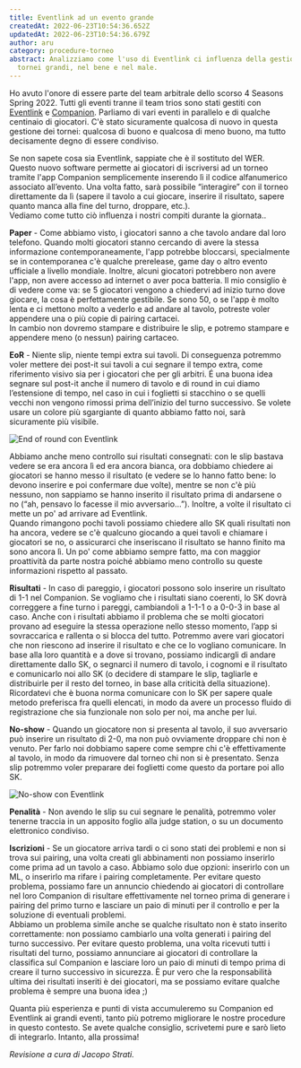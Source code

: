 ```yaml
---
title: Eventlink ad un evento grande
createdAt: 2022-06-23T10:54:36.652Z
updatedAt: 2022-06-23T10:54:36.679Z
author: aru
category: procedure-torneo
abstract: Analizziamo come l'uso di Eventlink ci influenza della gestione di
  tornei grandi, nel bene e nel male.
---
```

Ho avuto l'onore di essere parte del team arbitrale dello scorso 4 Seasons Spring 2022. Tutti gli eventi tranne il team trios sono stati gestiti con [Eventlink](https://eventlink.wizards.com/) e [Companion](https://magic.wizards.com/en/products/companion-app). Parliamo di vari eventi in parallelo e di qualche centinaio di giocatori. C'è stato sicuramente qualcosa di nuovo in questa gestione dei tornei: qualcosa di buono e qualcosa di meno buono, ma tutto decisamente degno di essere condiviso.

Se non sapete cosa sia Eventlink, sappiate che è il sostituto del WER. Questo nuovo software permette ai giocatori di iscriversi ad un torneo tramite l'app Companion semplicemente inserendo lì il codice alfanumerico associato all’evento. Una volta fatto, sarà possibile “interagire” con il torneo direttamente da lì (sapere il tavolo a cui giocare, inserire il risultato, sapere quanto manca alla fine del turno, droppare, etc.).\
Vediamo come tutto ciò influenza i nostri compiti durante la giornata..

**Paper** - Come abbiamo visto, i giocatori sanno a che tavolo andare dal loro telefono. Quando molti giocatori stanno cercando di avere la stessa informazione contemporaneamente, l'app potrebbe bloccarsi, specialmente se in contemporanea c'è qualche prerelease, game day o altro evento ufficiale a livello mondiale. Inoltre, alcuni giocatori potrebbero non avere l'app, non avere accesso ad internet o aver poca batteria. Il mio consiglio è di vedere come va: se 5 giocatori vengono a chiedervi ad inizio turno dove giocare, la cosa è perfettamente gestibile. Se sono 50, o se l'app è molto lenta e ci mettono molto a vederlo e ad andare al tavolo, potreste voler appendere una o più copie di pairing cartacei.\
In cambio non dovremo stampare e distribuire le slip, e potremo stampare e appendere meno (o nessun) pairing cartaceo.

**EoR** - Niente slip, niente tempi extra sui tavoli. Di conseguenza potremmo voler mettere dei post-it sui tavoli a cui segnare il tempo extra, come riferimento visivo sia per i giocatori che per gli arbitri. É una buona idea segnare sul post-it anche il numero di tavolo e di round in cui diamo l’estensione di tempo, nel caso in cui i foglietti si stacchino o se quelli vecchi non vengono rimossi prima dell’inizio del turno successivo. Se volete usare un colore più sgargiante di quanto abbiamo fatto noi, sarà sicuramente più visibile.

![End of round con Eventlink](/uploads/eventlink-eor.jpg)

Abbiamo anche meno controllo sui risultati consegnati: con le slip bastava vedere se era ancora lì ed era ancora bianca, ora dobbiamo chiedere ai giocatori se hanno messo il risultato (e vedere se lo hanno fatto bene: lo devono inserire e poi confermare due volte), mentre se non c'è più nessuno, non sappiamo se hanno inserito il risultato prima di andarsene o no (“ah, pensavo lo facesse il mio avversario…”). Inoltre, a volte il risultato ci mette un po' ad arrivare ad Eventlink.\
Quando rimangono pochi tavoli possiamo chiedere allo SK quali risultati non ha ancora, vedere se c'è qualcuno giocando a quei tavoli e chiamare i giocatori se no, o assicurarci che inseriscano il risultato se hanno finito ma sono ancora lì. Un po' come abbiamo sempre fatto, ma con maggior proattività da parte nostra poiché abbiamo meno controllo su queste informazioni rispetto al passato.

**Risultati** - In caso di pareggio, i giocatori possono solo inserire un risultato di 1-1 nel Companion. Se vogliamo che i risultati siano coerenti, lo SK dovrà correggere a fine turno i pareggi, cambiandoli a 1-1-1 o a 0-0-3 in base al caso. Anche con i risultati abbiamo il problema che se molti giocatori provano ad eseguire la stessa operazione nello stesso momento, l’app si sovraccarica e rallenta o si blocca del tutto. Potremmo avere vari giocatori che non riescono ad inserire il risultato e che ce lo vogliano comunicare. In base alla loro quantità e a dove si trovano, possiamo indicargli di andare direttamente dallo SK, o segnarci il numero di tavolo, i cognomi e il risultato e comunicarlo noi allo SK (o decidere di stampare le slip, tagliarle e distribuirle per il resto del torneo, in base alla criticità della situazione). Ricordatevi che è buona norma comunicare con lo SK per sapere quale metodo preferisca fra quelli elencati, in modo da avere un processo fluido di registrazione che sia funzionale non solo per noi, ma anche per lui.

**No-show** - Quando un giocatore non si presenta al tavolo, il suo avversario può inserire un risultato di 2-0, ma non può ovviamente droppare chi non è venuto. Per farlo noi dobbiamo sapere come sempre chi c'è effettivamente al tavolo, in modo da rimuovere dal torneo chi non si è presentato. Senza slip potremmo voler preparare dei foglietti come questo da portare poi allo SK.

![No-show con Eventlink](/uploads/eventlink-noshow.jpg)

**Penalità** - Non avendo le slip su cui segnare le penalità, potremmo voler tenerne traccia in un apposito foglio alla judge station, o su un documento elettronico condiviso.

**Iscrizioni** - Se un giocatore arriva tardi o ci sono stati dei problemi e non si trova sui pairing, una volta creati gli abbinamenti non possiamo inserirlo come prima ad un tavolo a caso. Abbiamo solo due opzioni: inserirlo con un ML, o inserirlo ma rifare i pairing completamente. Per evitare questo problema, possiamo fare un annuncio chiedendo ai giocatori di controllare nel loro Companion di risultare effettivamente nel torneo prima di generare i pairing del primo turno e lasciare un paio di minuti per il controllo e per la soluzione di eventuali problemi.\
Abbiamo un problema simile anche se qualche risultato non è stato inserito correttamente: non possiamo cambiarlo una volta generati i pairing del turno successivo. Per evitare questo problema, una volta ricevuti tutti i risultati del turno, possiamo annunciare ai giocatori di controllare la classifica sul Companion e lasciare loro un paio di minuti di tempo prima di creare il turno successivo in sicurezza. È pur vero che la responsabilità ultima dei risultati inseriti è dei giocatori, ma se possiamo evitare qualche problema è sempre una buona idea ;)

Quanta più esperienza e punti di vista accumuleremo su Companion ed Eventlink ai grandi eventi, tanto più potremo migliorare le nostre procedure in questo contesto. Se avete qualche consiglio, scrivetemi pure e sarò lieto di integrarlo. Intanto, alla prossima!


_Revisione a cura di Jacopo Strati._
